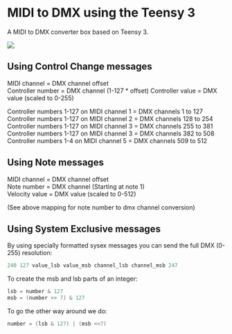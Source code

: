# MIDI to DMX using the Teensy 3

A MIDI to DMX converter box based on Teensy 3.

![](http://farm8.staticflickr.com/7452/10159755314_773a3286d3_n.jpg)

## Using Control Change messages

MIDI channel = DMX channel offset  
Controller number = DMX channel (1-127 * offset)
Controller value = DMX value (scaled to 0-255)

Controller numbers 1-127 on MIDI channel 1 = DMX channels 1 to 127  
Controller numbers 1-127 on MIDI channel 2 = DMX channels 128 to 254  
Controller numbers 1-127 on MIDI channel 3 = DMX channels 255 to 381  
Controller numbers 1-127 on MIDI channel 3 = DMX channels 382 to 508  
Controller numbers 1-4 on MIDI channel 5 = DMX channels 509 to 512

## Using Note messages

MIDI channel = DMX channel offset  
Note number = DMX channel (Starting at note 1)  
Velocity value = DMX value (scaled to 0-512)

(See above mapping for note number to dmx channel conversion)

## Using System Exclusive messages

By using specially formatted sysex messages you can send the full DMX (0-255) resolution:

```c
240 127 value_lsb value_msb channel_lsb channel_msb 247
```

To create the msb and lsb parts of an integer:

```c
lsb = number & 127
msb = (number >> 7) & 127
```

To go the other way around we do:

```c
number = (lsb & 127) | (msb <<7)
```